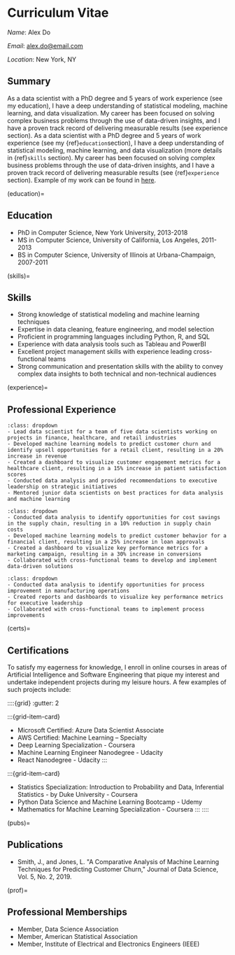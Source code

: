 # Curriculum Vitae

*Name*: Alex Do

*Email*: alex.do@email.com 

*Location*: New York, NY

## Summary
As a data scientist with a PhD degree and 5 years of work experience (see my education), I have a deep understanding of statistical modeling, machine learning, and data visualization. My career has been focused on solving complex business problems through the use of data-driven insights, and I have a proven track record of delivering measurable results (see experience section). As a data scientist with a PhD degree and 5 years of work experience (see my {ref}`education`section), I have a deep understanding of statistical modeling, machine learning, and data visualization (more details in {ref}`skills` section). My career has been focused on solving complex business problems through the use of data-driven insights, and I have a proven track record of delivering measurable results (see {ref}`experience` section). Example of my work can be found in [here](analysis_example.ipynb).

(education)=
## Education
- PhD in Computer Science, New York University, 2013-2018
- MS in Computer Science, University of California, Los Angeles, 2011-2013
- BS in Computer Science, University of Illinois at Urbana-Champaign, 2007-2011

(skills)=
## Skills
- Strong knowledge of statistical modeling and machine learning techniques
- Expertise in data cleaning, feature engineering, and model selection
- Proficient in programming languages including Python, R, and SQL
- Experience with data analysis tools such as Tableau and PowerBI
- Excellent project management skills with experience leading cross-functional teams
- Strong communication and presentation skills with the ability to convey complex data insights to both technical and non-technical audiences

(experience)=
## Professional Experience
```{admonition} **Data Scientist, ABC Corporation, New York, NY, 2018-present**
:class: dropdown
- Lead data scientist for a team of five data scientists working on projects in finance, healthcare, and retail industries
- Developed machine learning models to predict customer churn and identify upsell opportunities for a retail client, resulting in a 20% increase in revenue
- Created a dashboard to visualize customer engagement metrics for a healthcare client, resulting in a 15% increase in patient satisfaction scores
- Conducted data analysis and provided recommendations to executive leadership on strategic initiatives
- Mentored junior data scientists on best practices for data analysis and machine learning
```

```{admonition} **Data Scientist, XYZ Corporation, Los Angeles, CA, 2016-2018**
:class: dropdown
- Conducted data analysis to identify opportunities for cost savings in the supply chain, resulting in a 10% reduction in supply chain costs
- Developed machine learning models to predict customer behavior for a financial client, resulting in a 25% increase in loan approvals
- Created a dashboard to visualize key performance metrics for a marketing campaign, resulting in a 30% increase in conversions
- Collaborated with cross-functional teams to develop and implement data-driven solutions
```

```{admonition} **Data Analyst, DEF Corporation, Urbana-Champaign, IL, 2011-2016**
:class: dropdown
- Conducted data analysis to identify opportunities for process improvement in manufacturing operations
- Created reports and dashboards to visualize key performance metrics for executive leadership
- Collaborated with cross-functional teams to implement process improvements
```

(certs)=
## Certifications
To satisfy my eagerness for knowledge, I enroll in online courses in areas of Artificial Intelligence and Software Engineering that pique my interest and undertake independent projects during my leisure hours. A few examples of such projects include:

::::{grid}
:gutter: 2

:::{grid-item-card}
- Microsoft Certified: Azure Data Scientist Associate
- AWS Certified: Machine Learning – Specialty
- Deep Learning Specialization - Coursera
- Machine Learning Engineer Nanodegree - Udacity
- React Nanodegree - Udacity
:::

:::{grid-item-card}
- Statistics Specialization: Introduction to Probability and Data, Inferential Statistics - by Duke University - Coursera
- Python Data Science and Machine Learning Bootcamp - Udemy
- Mathematics for Machine Learning Specialization - Coursera
:::
::::

(pubs)=
## Publications
- Smith, J., and Jones, L. "A Comparative Analysis of Machine Learning Techniques for Predicting Customer Churn," Journal of Data Science, Vol. 5, No. 2, 2019.

(prof)=
## Professional Memberships
- Member, Data Science Association
- Member, American Statistical Association
- Member, Institute of Electrical and Electronics Engineers (IEEE)